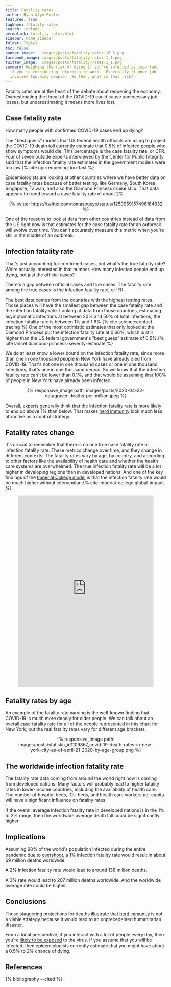 ```yaml
---
title: Fatality rates
author: Ryan Alyn Porter
featured: true
tagName: fatality-rates
search: include
permalink: fatality-rates.html
sidebar: home_sidebar
folder: Topics
toc: false
banner_image:   images/posts/fatality-rates-16_5.png
facebook_image: images/posts/fatality-rates-1_1.png
twitter_image:  images/posts/fatality-rates-1_1.png
summary: Weighing the risk of dying if you're infected is important
  if you're considering returning to work.  Especially if your job
  involves touching people.  So then, what is that risk?
---
```


Fatality rates are at the heart of the debate about reopening the
economy.  Overestimating the threat of the COVID-19 could cause unnecessary job losses, but underestimating it means more lives lost.

## Case fatality rate

How many people with confirmed COVID-19 cases end up dying?

The "best guess" models that US federal health officials are using to project
the COVID-19 death toll currently estimate that 0.5% of infected people who
show symptoms would die.  This percentage is the case fatality rate, or CFR.
Four of seven outside experts interviewed by the Center for Public Integrity said
that the infection fatality rate estimates in the government models were
too low.{% cite npr:reopening-too-fast %}

Epidemiologists are looking at other countries where we have better data
on case fatality rates because of better testing, like Germany, South Korea,
Singapore, Taiwan, and also the Diamond Princess cruise ship.  That data
appears to trend toward a case fatality rate of about 2%.

<center>
{% twitter https://twitter.com/tomaspueyo/status/1250959157496184832 %}
</center>

One of the reasons to look at data from other countries instead of data
from the US right now is that estimates for the case fatality rate for an
outbreak will evolve over time.  You can't accurately measure this metric
when you're still in the middle of an outbreak.

## Infection fatality rate

That's just accounting for confirmed cases, but what's the true fatality rate?
We're actually interested in that number.  How many infected people
end up dying, not just the official cases?

There's a gap between official cases
and true cases.  The fatality rate among the true cases is the infection
fatality rate, or IFR.

The best data comes from the countries with the highest testing rates.
Those places will have the smallest gap between the case fatality rate and
the infection fatality rate.  Looking at data from those countries,
estimating asymptomatic infections at between 20% and 50% of total infections,
the infection fatality rate is between 1% and 1.6%
{% cite science:contact-tracing %}  One of the most optimistic estimates
that only looked at the Diamond Princess put the infection fatality rate at
0.66%, which is still higher than the US federal government's "best guess"
estimate of 0.5%.{% cite lancet:diamond-princess-severity-estimate %}

We do at least know a lower bound on the infection fatality rate, since more
than one in one thousand people in New York have already died from COVID-19.
That's not one in one thousand cases or one in one thousand infections, that's
one in one thousand _people_.  So we know that the infection fatality rate
can't be lower than 0.1%, and that would be assuming that 100% of people in
New York have already been infected.

<center>
<figure>
{% responsive_image path: images/posts/2020-04-22-datagraver-deaths-per-million.jpeg %}
</figure>
</center>

Overall, experts generally think that the infection fatality rate is more
likely to end up above 1% than below.
That makes [herd immunity](/herd-immunity.html) look much less
attractive as a control strategy.

## Fatality rates change

It's crucial to remember that there is no one true case fatality rate or
infection fatality rate.  These metrics change over time, and they change
in different contexts.  The fatality rates vary by age, by country, and
according to other factors like the availability of health care and whether
the health care systems are overwhelmed.  The true infection fatality rate will be
a lot higher in developing regions than in developed nations.  And one of the
key findings of the [Imperial College model](/imperial-college-model.html)
is that the infection fatality rate would be much higher without
intervention.{% cite imperial-college:global-impact %}

<center>
<figure>
<iframe src="https://ourworldindata.org/grapher/coronavirus-cfr" style="width: 100%; height: 600px; border: 0px none;"></iframe>
</figure>
</center>

## Fatality rates by age

An example of the fatality rate varying is the well-known finding that COVID-19
is much more deadly for older people.  We can talk about an overall case
fatality rate for all of the people represented in this chart for New York, but
the real fatality rates vary for different age brackets.

<center>
<figure>
{% responsive_image path: images/posts/statistic_id1109867_covid-19-death-rates-in-new-york-city-as-of-april-21-2020-by-age-group.png %}
</figure>
</center>

## The worldwide infection fatality rate

The fatality rate data coming from around the world right now is coming from
developed nations.  Many factors will probably lead to higher fatality rates
in lower-income countries, including the availability of health care.  The
number of hospital beds, ICU beds, and health care workers per capita will
have a significant influence on fatality rates.

If the overall average infection fatality rate in developed nations is in the
1% to 2% range, then the worldwide average death toll could be significantly
higher.

## Implications

Assuming 90% of the world's population infected during the entire
pandemic due to [overshoot](/herd-immunity.html#overshoot), a 1% infection
fatality rate would result in about 69 million deaths worldwide.

A 2% infection fatality rate would lead to around 138 million deaths.

A 3% rate would lead to 207 million deaths worldwide.  And the worldwide average
rate could be higher.

## Conclusions

These staggering projections for deaths illustrate that
[herd immunity](/herd-immunity.html) is not a viable strategy because it would
lead to an unprecedented humanitarian disaster.

From a local perspective, if you interact with a lot of people every day,
then you're
[likely to be exposed](products/estimated-one-in-x-sarscov2-infection-odds/) to
the virus.  If you assume that you will be infected, then epidemiologists
currently estimate that you might have about a 0.5% to 2% chance of dying.

## References

{% bibliography --cited %}
